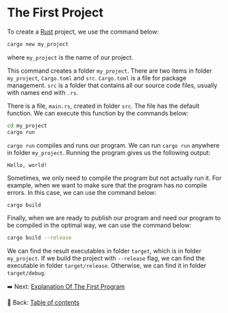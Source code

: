 # The First Project

To create a [Rust](https://www.rust-lang.org/) project, we use the command below:

```sh
cargo new my_project
```

where `my_project` is the name of our project.

This command creates a folder `my_project`.
There are two items in folder `my_project`, `Cargo.toml` and `src`.
`Cargo.toml` is a file for package management.
`src` is a folder that contains all our source code files, usually with names end with `.rs`.

There is a file, `main.rs`, created in folder `src`.
The file has the default function.
We can execute this function by the commands below:

```sh
cd my_project
cargo run
```

`cargo run` compiles and runs our program.
We can run `cargo run` anywhere in folder `my_project`.
Running the program gives us the following output:

```text
Hello, world!
```

Sometimes, we only need to compile the program but not actually run it.
For example, when we want to make sure that the program has no compile errors.
In this case, we can use the command below:

```sh
cargo build
```

Finally, when we are ready to publish our program and need our program to be compiled in the optimal way, we can use the command below:

```sh
cargo build --release
```

We can find the result executables in folder `target`, which is in folder `my_project`.
If we build the project with `--release` flag, we can find the executable in folder `target/release`.
Otherwise, we can find it in folder `target/debug`.

:arrow_right:  Next: [Explanation Of The First Program](./explanation_of_the_first_program.md)

:blue_book: Back: [Table of contents](./../README.md)
